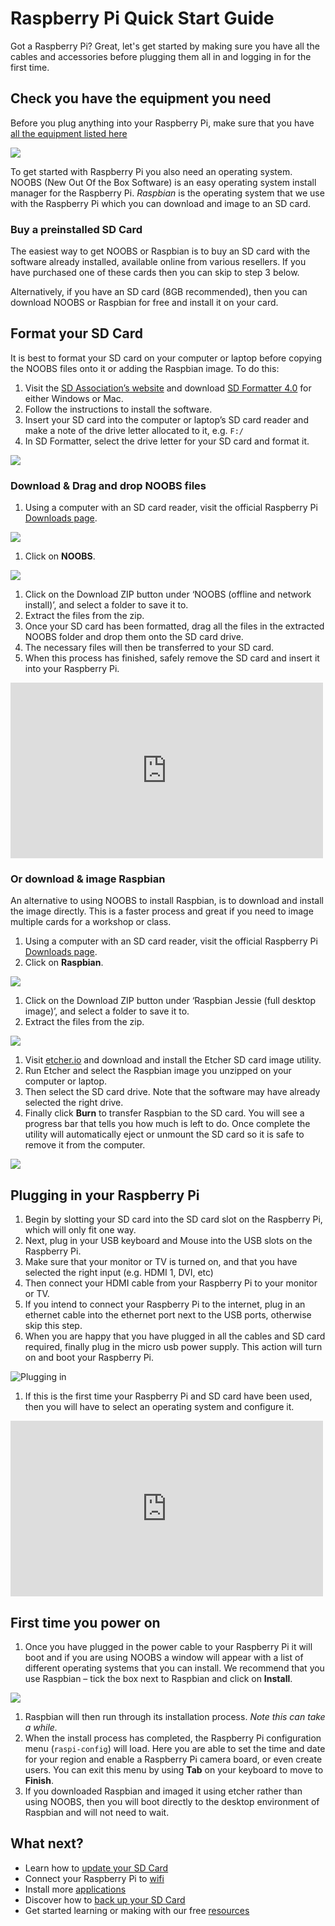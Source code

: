 # Raspberry Pi Quick Start Guide

Got a Raspberry Pi? Great, let's get started by making sure you have all the cables and accessories before plugging them all in and logging in for the first time.

## Check you have the equipment you need
Before you plug anything into your Raspberry Pi, make sure that you have [all the equipment listed here](https://www.raspberrypi.org/learning/quick-start-guide/requirements/)

![](images/all-the-things.png)

To get started with Raspberry Pi you also need an operating system. NOOBS (New Out Of the Box Software) is an easy operating system install manager for the Raspberry Pi. *Raspbian* is the operating system that we use with the Raspberry Pi which you can download and image to an SD card.

### Buy a preinstalled SD Card

The easiest way to get NOOBS or Raspbian is to buy an SD card with the software already installed, available online from various resellers. If you have purchased one of these cards then you can skip to step 3 below.

Alternatively, if you have an SD card (8GB recommended), then you can download NOOBS or Raspbian for free and install it on your card.

## Format your SD Card

It is best to format your SD card on your computer or laptop before copying the NOOBS files onto it or adding the Raspbian image. To do this:

1. Visit the [SD Association’s website](http://www.sdcard.org/) and download [SD Formatter 4.0](https://www.sdcard.org/downloads/formatter_4/index.html) for either Windows or Mac.
1. Follow the instructions to install the software.
1. Insert your SD card into the computer or laptop’s SD card reader and make a note of the drive letter allocated to it, e.g. `F:/`
1. In SD Formatter, select the drive letter for your SD card and format it.

  ![](images/SD-Formatter.jpg)

### Download & Drag and drop NOOBS files

1. Using a computer with an SD card reader, visit the official Raspberry Pi [Downloads page](http://www.raspberrypi.org/downloads/).

  ![](images/siteHome.png)

1. Click on **NOOBS**.

  ![](images/noobs1.png)

1. Click on the Download ZIP button under ‘NOOBS (offline and network install)’, and select a folder to save it to.
1. Extract the files from the zip.
1. Once your SD card has been formatted, drag all the files in the extracted NOOBS folder and drop them onto the SD card drive.
1. The necessary files will then be transferred to your SD card.
1. When this process has finished, safely remove the SD card and insert it into your Raspberry Pi.

<iframe src="https://player.vimeo.com/video/90518800" width="500" height="281" frameborder="0" webkitallowfullscreen mozallowfullscreen allowfullscreen></iframe>
<p></p>

### Or download & image Raspbian
An alternative to using NOOBS to install Raspbian, is to download and install the image directly. This is a faster process and great if you need to image multiple cards for a workshop or class.

1. Using a computer with an SD card reader, visit the official Raspberry Pi [Downloads page](http://www.raspberrypi.org/downloads/).
1. Click on **Raspbian**.

  ![](images/noobs1.png)

1. Click on the Download ZIP button under ‘Raspbian Jessie (full desktop image)’, and select a folder to save it to.
1. Extract the files from the zip.

  ![](images/noobs2.png)

1. Visit [etcher.io](http://www.etcher.io/) and download and install the Etcher SD card image utility.
1. Run Etcher and select the Raspbian image you unzipped on your computer or laptop.
1. Then select the SD card drive. Note that the software may have already selected the right drive.
1. Finally click **Burn** to transfer Raspbian to the SD card. You will see a progress bar that tells you how much is left to do. Once complete the utility will automatically eject or unmount the SD card so it is safe to remove it from the computer.

  ![](images/etcher.gif)

## Plugging in your Raspberry Pi
1. Begin by slotting your SD card into the SD card slot on the Raspberry Pi, which will only fit one way.
1. Next, plug in your USB keyboard and Mouse into the USB slots on the Raspberry Pi.
1. Make sure that your monitor or TV is turned on, and that you have selected the right input (e.g. HDMI 1, DVI, etc)
1. Then connect your HDMI cable from your Raspberry Pi to your monitor or TV.
1. If you intend to connect your Raspberry Pi to the internet, plug in an ethernet cable into the ethernet port next to the USB ports, otherwise skip this step.
1. When you are happy that you have plugged in all the cables and SD card required, finally plug in the micro usb power supply. This action will turn on and boot your Raspberry Pi.

  ![Plugging in](images/plug-in.gif)

1. If this is the first time your Raspberry Pi and SD card have been used, then you will have to select an operating system and configure it.

<iframe src="https://player.vimeo.com/video/91631396" width="500" height="281" frameborder="0" webkitallowfullscreen mozallowfullscreen allowfullscreen></iframe>

## First time you power on
1. Once you have plugged in the power cable to your Raspberry Pi it will boot and if you are using NOOBS a window will appear with a list of different operating systems that you can install. We recommend that you use Raspbian – tick the box next to Raspbian and click on **Install**.

  ![](images/noobs.png)

1. Raspbian will then run through its installation process. *Note this can take a while.*
1. When the install process has completed, the Raspberry Pi configuration menu (`raspi-config`) will load. Here you are able to set the time and date for your region and enable a Raspberry Pi camera board, or even create users. You can exit this menu by using **Tab** on your keyboard to move to **Finish**.
1. If you downloaded Raspbian and imaged it using etcher rather than using NOOBS, then you will boot directly to the desktop environment of Raspbian and will not need to wait.

## What next?
- Learn how to [update your SD Card](update-sd-card.md)
- Connect your Raspberry Pi to [wifi](wifi.md)
- Install more [applications](install-apps.md)
- Discover how to [back up your SD Card](backup.md)
- Get started learning or making with our free [resources](https://www.raspberrypi.org/resources/)
